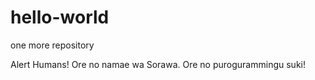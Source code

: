 # hello-world
one more repository

Alert Humans!
Ore no namae wa Sorawa. Ore no purogurammingu suki!
